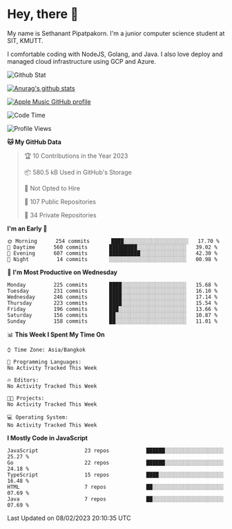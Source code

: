 # Hey, there 🙌
My name is Sethanant Pipatpakorn. I'm a junior computer science student at SIT, KMUTT.

I comfortable coding with NodeJS, Golang, and Java. I also love deploy and managed cloud infrastructure using GCP and Azure.

![Github Stat](https://github-profile-summary-cards.vercel.app/api/cards/profile-details?username=thetkpark&theme=dracula)

[![Anurag's github stats](https://github-readme-stats.vercel.app/api?username=thetkpark&count_private=true&show_icons=true&theme=tokyonight)](https://github.com/anuraghazra/github-readme-stats)

[![Apple Music GitHub profile](https://apple-music-github-profile.rayriffy.com/theme/light.svg?uid=000347.6120fcbefcb74cd59d65c108cc315787.1333)](https://github.com/rayriffy/apple-music-github-profile)

<!--START_SECTION:waka-->
![Code Time](http://img.shields.io/badge/Code%20Time-961%20hrs%2028%20mins-blue)

![Profile Views](http://img.shields.io/badge/Profile%20Views-6-blue)

**🐱 My GitHub Data** 

> 🏆 10 Contributions in the Year 2023
 > 
> 📦 580.5 kB Used in GitHub's Storage 
 > 
> 🚫 Not Opted to Hire
 > 
> 📜 107 Public Repositories 
 > 
> 🔑 34 Private Repositories  
 > 
**I'm an Early 🐤** 

```text
🌞 Morning      254 commits       ████░░░░░░░░░░░░░░░░░░░░░   17.70 % 
🌆 Daytime      560 commits       █████████░░░░░░░░░░░░░░░░   39.02 % 
🌃 Evening      607 commits       ██████████░░░░░░░░░░░░░░░   42.30 % 
🌙 Night         14 commits       ░░░░░░░░░░░░░░░░░░░░░░░░░   00.98 % 

```
📅 **I'm Most Productive on Wednesday** 

```text
Monday         225 commits       ████░░░░░░░░░░░░░░░░░░░░░   15.68 % 
Tuesday        231 commits       ████░░░░░░░░░░░░░░░░░░░░░   16.10 % 
Wednesday      246 commits       ████░░░░░░░░░░░░░░░░░░░░░   17.14 % 
Thursday       223 commits       ████░░░░░░░░░░░░░░░░░░░░░   15.54 % 
Friday         196 commits       ███░░░░░░░░░░░░░░░░░░░░░░   13.66 % 
Saturday       156 commits       ██░░░░░░░░░░░░░░░░░░░░░░░   10.87 % 
Sunday         158 commits       ██░░░░░░░░░░░░░░░░░░░░░░░   11.01 % 

```


📊 **This Week I Spent My Time On** 

```text
⌚︎ Time Zone: Asia/Bangkok

💬 Programming Languages: 
No Activity Tracked This Week

🔥 Editors: 
No Activity Tracked This Week

🐱‍💻 Projects: 
No Activity Tracked This Week

💻 Operating System: 
No Activity Tracked This Week

```

**I Mostly Code in JavaScript** 

```text
JavaScript               23 repos            ██████░░░░░░░░░░░░░░░░░░░   25.27 % 
Go                       22 repos            ██████░░░░░░░░░░░░░░░░░░░   24.18 % 
TypeScript               15 repos            ████░░░░░░░░░░░░░░░░░░░░░   16.48 % 
HTML                     7 repos             ██░░░░░░░░░░░░░░░░░░░░░░░   07.69 % 
Java                     7 repos             ██░░░░░░░░░░░░░░░░░░░░░░░   07.69 % 

```



 Last Updated on 08/02/2023 20:10:35 UTC
<!--END_SECTION:waka-->
